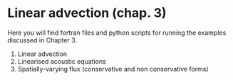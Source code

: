 # Linear advection (chap. 3)

Here you will find fortran files and python scripts for running the examples discussed in Chapter 3.

1. Linear advection
2. Linearised acoustic equations
3. Spatially-varying flux (conservative and non conservative forms)
